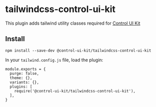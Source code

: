 # tailwindcss-control-ui-kit

This plugin adds tailwind utility classes required for [Control UI Kit](https://github.com/control-ui-kit/control-ui-kit)

## Install

```
npm install --save-dev @control-ui-kit/tailwindcss-control-ui-kit
```

In your `tailwind.config.js` file, load the plugin:

```
module.exports = {
  purge: false,
  theme: {},
  variants: {},
  plugins: [
    require('@control-ui-kit/tailwindcss-control-ui-kit'),
  ],
}
```